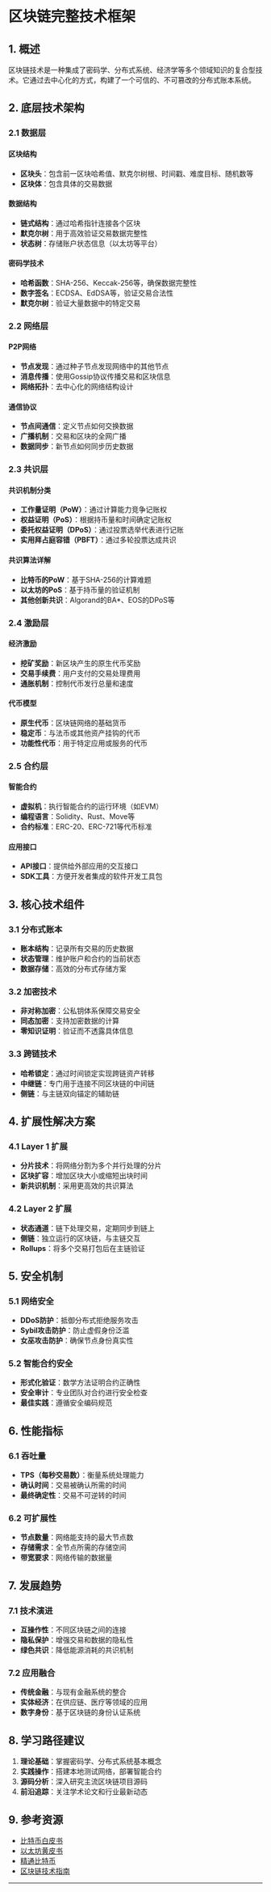 # 区块链完整技术框架

## 1. 概述

区块链技术是一种集成了密码学、分布式系统、经济学等多个领域知识的复合型技术。它通过去中心化的方式，构建了一个可信的、不可篡改的分布式账本系统。

## 2. 底层技术架构

### 2.1 数据层

#### 区块结构
- **区块头**：包含前一区块哈希值、默克尔树根、时间戳、难度目标、随机数等
- **区块体**：包含具体的交易数据

#### 数据结构
- **链式结构**：通过哈希指针连接各个区块
- **默克尔树**：用于高效验证交易数据完整性
- **状态树**：存储账户状态信息（以太坊等平台）

#### 密码学技术
- **哈希函数**：SHA-256、Keccak-256等，确保数据完整性
- **数字签名**：ECDSA、EdDSA等，验证交易合法性
- **默克尔树**：验证大量数据中的特定交易

### 2.2 网络层

#### P2P网络
- **节点发现**：通过种子节点发现网络中的其他节点
- **消息传播**：使用Gossip协议传播交易和区块信息
- **网络拓扑**：去中心化的网络结构设计

#### 通信协议
- **节点间通信**：定义节点如何交换数据
- **广播机制**：交易和区块的全网广播
- **数据同步**：新节点如何同步历史数据

### 2.3 共识层

#### 共识机制分类
- **工作量证明（PoW）**：通过计算能力竞争记账权
- **权益证明（PoS）**：根据持币量和时间确定记账权
- **委托权益证明（DPoS）**：通过投票选举代表进行记账
- **实用拜占庭容错（PBFT）**：通过多轮投票达成共识

#### 共识算法详解
- **比特币的PoW**：基于SHA-256的计算难题
- **以太坊的PoS**：基于持币量的验证机制
- **其他创新共识**：Algorand的BA*、EOS的DPoS等

### 2.4 激励层

#### 经济激励
- **挖矿奖励**：新区块产生的原生代币奖励
- **交易手续费**：用户支付的交易处理费用
- **通胀机制**：控制代币发行总量和速度

#### 代币模型
- **原生代币**：区块链网络的基础货币
- **稳定币**：与法币或其他资产挂钩的代币
- **功能性代币**：用于特定应用或服务的代币

### 2.5 合约层

#### 智能合约
- **虚拟机**：执行智能合约的运行环境（如EVM）
- **编程语言**：Solidity、Rust、Move等
- **合约标准**：ERC-20、ERC-721等代币标准

#### 应用接口
- **API接口**：提供给外部应用的交互接口
- **SDK工具**：方便开发者集成的软件开发工具包

## 3. 核心技术组件

### 3.1 分布式账本
- **账本结构**：记录所有交易的历史数据
- **状态管理**：维护账户和合约的当前状态
- **数据存储**：高效的分布式存储方案

### 3.2 加密技术
- **非对称加密**：公私钥体系保障交易安全
- **同态加密**：支持加密数据的计算
- **零知识证明**：验证而不透露具体信息

### 3.3 跨链技术
- **哈希锁定**：通过时间锁定实现跨链资产转移
- **中继链**：专门用于连接不同区块链的中间链
- **侧链**：与主链双向锚定的辅助链

## 4. 扩展性解决方案

### 4.1 Layer 1 扩展
- **分片技术**：将网络分割为多个并行处理的分片
- **区块扩容**：增加区块大小或缩短出块时间
- **新共识机制**：采用更高效的共识算法

### 4.2 Layer 2 扩展
- **状态通道**：链下处理交易，定期同步到链上
- **侧链**：独立运行的区块链，与主链交互
- **Rollups**：将多个交易打包后在主链验证

## 5. 安全机制

### 5.1 网络安全
- **DDoS防护**：抵御分布式拒绝服务攻击
- **Sybil攻击防护**：防止虚假身份泛滥
- **女巫攻击防护**：确保节点身份真实性

### 5.2 智能合约安全
- **形式化验证**：数学方法证明合约正确性
- **安全审计**：专业团队对合约进行安全检查
- **最佳实践**：遵循安全编码规范

## 6. 性能指标

### 6.1 吞吐量
- **TPS（每秒交易数）**：衡量系统处理能力
- **确认时间**：交易被确认所需的时间
- **最终确定性**：交易不可逆转的时间

### 6.2 可扩展性
- **节点数量**：网络能支持的最大节点数
- **存储需求**：全节点所需的存储空间
- **带宽要求**：网络传输的数据量

## 7. 发展趋势

### 7.1 技术演进
- **互操作性**：不同区块链之间的连接
- **隐私保护**：增强交易和数据的隐私性
- **绿色共识**：降低能源消耗的共识机制

### 7.2 应用融合
- **传统金融**：与现有金融系统的整合
- **实体经济**：在供应链、医疗等领域的应用
- **数字身份**：基于区块链的身份认证系统

## 8. 学习路径建议

1. **理论基础**：掌握密码学、分布式系统基本概念
2. **实践操作**：搭建本地测试网络，部署智能合约
3. **源码分析**：深入研究主流区块链项目源码
4. **前沿追踪**：关注学术论文和行业最新动态

## 9. 参考资源

- [比特币白皮书](https://bitcoin.org/bitcoin.pdf)
- [以太坊黄皮书](https://ethereum.github.io/yellowpaper/paper.pdf)
- [精通比特币](https://github.com/bitcoinbook/bitcoinbook)
- [区块链技术指南](https://github.com/yeasy/blockchain_guide)

---